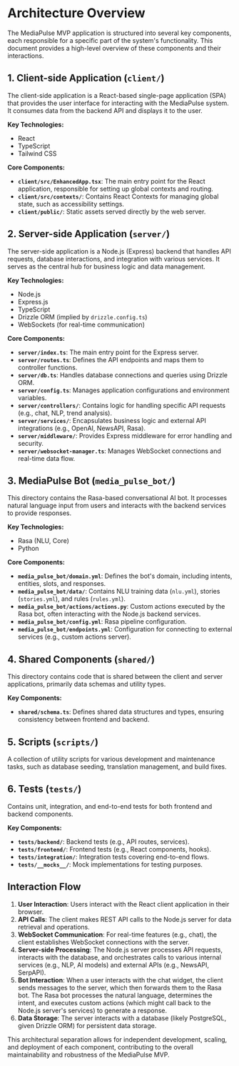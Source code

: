 # Architecture Overview

The MediaPulse MVP application is structured into several key components, each responsible for a specific part of the system's functionality. This document provides a high-level overview of these components and their interactions.

## 1. Client-side Application (`client/`)

The client-side application is a React-based single-page application (SPA) that provides the user interface for interacting with the MediaPulse system. It consumes data from the backend API and displays it to the user.

**Key Technologies:**
*   React
*   TypeScript
*   Tailwind CSS

**Core Components:**
*   **`client/src/EnhancedApp.tsx`**: The main entry point for the React application, responsible for setting up global contexts and routing.
*   **`client/src/contexts/`**: Contains React Contexts for managing global state, such as accessibility settings.
*   **`client/public/`**: Static assets served directly by the web server.

## 2. Server-side Application (`server/`)

The server-side application is a Node.js (Express) backend that handles API requests, database interactions, and integration with various services. It serves as the central hub for business logic and data management.

**Key Technologies:**
*   Node.js
*   Express.js
*   TypeScript
*   Drizzle ORM (implied by `drizzle.config.ts`)
*   WebSockets (for real-time communication)

**Core Components:**
*   **`server/index.ts`**: The main entry point for the Express server.
*   **`server/routes.ts`**: Defines the API endpoints and maps them to controller functions.
*   **`server/db.ts`**: Handles database connections and queries using Drizzle ORM.
*   **`server/config.ts`**: Manages application configurations and environment variables.
*   **`server/controllers/`**: Contains logic for handling specific API requests (e.g., chat, NLP, trend analysis).
*   **`server/services/`**: Encapsulates business logic and external API integrations (e.g., OpenAI, NewsAPI, Rasa).
*   **`server/middleware/`**: Provides Express middleware for error handling and security.
*   **`server/websocket-manager.ts`**: Manages WebSocket connections and real-time data flow.

## 3. MediaPulse Bot (`media_pulse_bot/`)

This directory contains the Rasa-based conversational AI bot. It processes natural language input from users and interacts with the backend services to provide responses.

**Key Technologies:**
*   Rasa (NLU, Core)
*   Python

**Core Components:**
*   **`media_pulse_bot/domain.yml`**: Defines the bot's domain, including intents, entities, slots, and responses.
*   **`media_pulse_bot/data/`**: Contains NLU training data (`nlu.yml`), stories (`stories.yml`), and rules (`rules.yml`).
*   **`media_pulse_bot/actions/actions.py`**: Custom actions executed by the Rasa bot, often interacting with the Node.js backend services.
*   **`media_pulse_bot/config.yml`**: Rasa pipeline configuration.
*   **`media_pulse_bot/endpoints.yml`**: Configuration for connecting to external services (e.g., custom actions server).

## 4. Shared Components (`shared/`)

This directory contains code that is shared between the client and server applications, primarily data schemas and utility types.

**Key Components:**
*   **`shared/schema.ts`**: Defines shared data structures and types, ensuring consistency between frontend and backend.

## 5. Scripts (`scripts/`)

A collection of utility scripts for various development and maintenance tasks, such as database seeding, translation management, and build fixes.

## 6. Tests (`tests/`)

Contains unit, integration, and end-to-end tests for both frontend and backend components.

**Key Components:**
*   **`tests/backend/`**: Backend tests (e.g., API routes, services).
*   **`tests/frontend/`**: Frontend tests (e.g., React components, hooks).
*   **`tests/integration/`**: Integration tests covering end-to-end flows.
*   **`tests/__mocks__/`**: Mock implementations for testing purposes.

## Interaction Flow

1.  **User Interaction**: Users interact with the React client application in their browser.
2.  **API Calls**: The client makes REST API calls to the Node.js server for data retrieval and operations.
3.  **WebSocket Communication**: For real-time features (e.g., chat), the client establishes WebSocket connections with the server.
4.  **Server-side Processing**: The Node.js server processes API requests, interacts with the database, and orchestrates calls to various internal services (e.g., NLP, AI models) and external APIs (e.g., NewsAPI, SerpAPI).
5.  **Bot Interaction**: When a user interacts with the chat widget, the client sends messages to the server, which then forwards them to the Rasa bot. The Rasa bot processes the natural language, determines the intent, and executes custom actions (which might call back to the Node.js server's services) to generate a response.
6.  **Data Storage**: The server interacts with a database (likely PostgreSQL, given Drizzle ORM) for persistent data storage.

This architectural separation allows for independent development, scaling, and deployment of each component, contributing to the overall maintainability and robustness of the MediaPulse MVP.